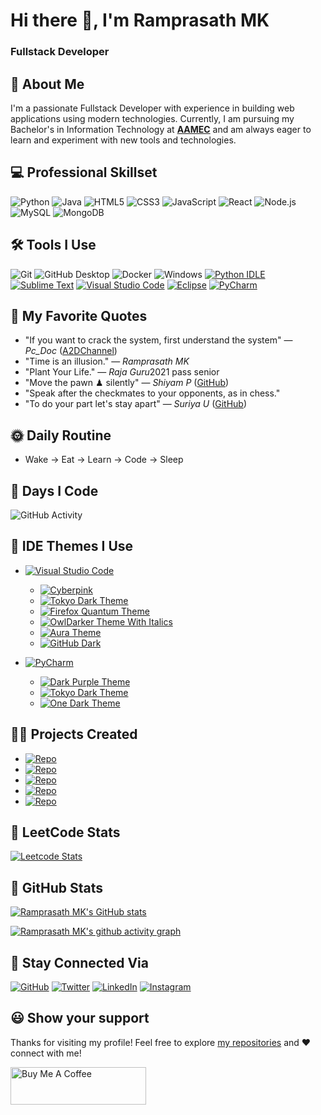 # Hi there 👋, I'm Ramprasath MK

### Fullstack Developer

[aamec]: https://www.aamec.edu.in/

## 🚀 About Me
I'm a passionate Fullstack Developer with experience in building web applications using modern technologies. Currently, I am pursuing my Bachelor's in Information Technology at [**AAMEC**][aamec] and am always eager to learn and experiment with new tools and technologies.

<!-- 
  For more Icons, refer the link: `https://github.com/inttter/md-badges`
 -->


## 💻 Professional Skillset
![Python](https://img.shields.io/badge/-Python-3776AB?logo=python&logoColor=white)
![Java](https://img.shields.io/badge/Java-%23ED8B00?logo=openjdk&logoColor=white)
![HTML5](https://img.shields.io/badge/-HTML5-E34F26?logo=html5&logoColor=white)
![CSS3](https://img.shields.io/badge/-CSS3-1572B6?logo=css3&logoColor=white)
![JavaScript](https://img.shields.io/badge/-JavaScript-F7DF1E?logo=javascript&logoColor=black)
![React](https://img.shields.io/badge/-React-61DAFB?logo=react&logoColor=black)
![Node.js](https://img.shields.io/badge/-Node.js-339933?logo=node.js&logoColor=white)
![MySQL](https://img.shields.io/badge/-MySQL-4479A1?logo=mysql&logoColor=white)
![MongoDB](https://img.shields.io/badge/-MongoDB-47A248?logo=mongodb&logoColor=white)


## 🛠 Tools I Use
![Git](https://img.shields.io/badge/-Git-F05032?logo=git&logoColor=white)
![GitHub Desktop](https://img.shields.io/badge/GitHub_Desktop-F07010?logo=github&logoColor=white)
![Docker](https://img.shields.io/badge/-Docker-2496ED?logo=docker&logoColor=white)
![Windows](https://custom-icon-badges.demolab.com/badge/Windows-0078D6?logo=windows11&logoColor=white)
[![Python IDLE](https://img.shields.io/badge/Python%20IDLE-3776AB?logo=python&logoColor=fff)](#)
[![Sublime Text](https://img.shields.io/badge/Sublime%20Text-%23575757.svg?logo=sublime-text&logoColor=important)](#)
[![Visual Studio Code](https://custom-icon-badges.demolab.com/badge/Visual%20Studio%20Code-0078d7.svg?logo=vsc&logoColor=white)](#)
[![Eclipse](https://img.shields.io/badge/Eclipse-FE7A16.svg?logo=Eclipse&logoColor=white)](#)
[![PyCharm](https://img.shields.io/badge/PyCharm-white?logo=pycharm&logoColor=000)](#)


## 💬 My Favorite Quotes
- "If you want to crack the system, first understand the system" — *Pc_Doc* ([A2DChannel](https://youtube.com/A2DChannel))
- "Time is an illusion." — *Ramprasath MK*
- "Plant Your Life." — *Raja Guru*2021 pass senior
- "Move the pawn ♟ silently" — *Shiyam P* ([GitHub](https://github.com/Shiyam-P))
- "Speak after the checkmates to your opponents, as in chess."
- "To do your part let's stay apart" — *Suriya U* ([GitHub](https://github.com/USuriya))


## 🌞 Daily Routine
- Wake → Eat → Learn → Code → Sleep


## 📅 Days I Code
![GitHub Activity](https://img.shields.io/badge/-Check_my_Activity-181717?logo=github&logoColor=white&link=https://github.com/ramprasathmk)


## 🎨 IDE Themes I Use

- [![Visual Studio Code](https://custom-icon-badges.demolab.com/badge/Visual%20Studio%20Code-0078d7.svg?logo=vsc&logoColor=white)](#)
  - [![Cyberpink](https://img.shields.io/badge/Cyberpink-%23ff69b4?logo=visualstudiocode&logoColor=white)](https://marketplace.visualstudio.com/items?itemName=Cyberpink.cyberpink-theme)
  - [![Tokyo Dark Theme](https://img.shields.io/badge/Tokyo%20Dark%20Theme-%231f1f1f?logo=visualstudiocode&logoColor=white)](https://marketplace.visualstudio.com/items?itemName=enkia.tokyo-night)
  - [![Firefox Quantum Theme](https://img.shields.io/badge/Firefox%20Quantum%20Theme-%23ff7139?logo=mozilla&logoColor=white)](https://marketplace.visualstudio.com/items?itemName=beastdestroyer.firefox-quantum-themes)
  - [![OwlDarker Theme With Italics](https://img.shields.io/badge/OwlDarker%20Theme%20With%20Italics-%23464378?logo=visualstudiocode&logoColor=white)](https://marketplace.visualstudio.com/items?itemName=OwlDarkerTheme.owldarker-theme)
  - [![Aura Theme](https://img.shields.io/badge/Aura%20Theme-%234b0082?logo=visualstudiocode&logoColor=white)](https://marketplace.visualstudio.com/items?itemName=DaltonMenezes.aura-theme)
  - [![GitHub Dark](https://img.shields.io/badge/GitHub%20Dark%20Themes-%23181717?logo=github&logoColor=white)](https://marketplace.visualstudio.com/items?itemName=GitHub.github-vscode-theme)
  
- [![PyCharm](https://img.shields.io/badge/PyCharm-000?logo=pycharm&logoColor=fff)](#)
  - [![Dark Purple Theme](https://img.shields.io/badge/Dark%20Purple%20Theme-%235e005e?logo=jetbrains&logoColor=white)](https://plugins.jetbrains.com/plugin/12100-dark-purple-theme)
  - [![Tokyo Dark Theme](https://img.shields.io/badge/Tokyo%20Dark%20Theme-%231f1f1f?logo=jetbrains&logoColor=white)](https://plugins.jetbrains.com/plugin/24455-tokyo-dark-theme)
  - [![One Dark Theme](https://img.shields.io/badge/One%20Dark%20Theme-%23282828?logo=jetbrains&logoColor=white)](https://plugins.jetbrains.com/plugin/11938-one-dark-theme)


## 👨‍💻 Projects Created
- [![Repo](https://img.shields.io/badge/-Automatic_Attendance_System_for_Face_Recognition-181717?logo=github&logoColor=white)](https://github.com/ramprasathmk/Automatic-Attendance-System-for-Face-Recognition)
- [![Repo](https://img.shields.io/badge/-Soft_Computing_Lab_Exercises-181717?logo=github&logoColor=white)](https://github.com/ramprasathmk/Soft-Computing-Lab-Exercises)
- [![Repo](https://img.shields.io/badge/-Ride_Share-181717?logo=github&logoColor=white)](https://github.com/ramprasathmk/Ride-Share)
- [![Repo](https://img.shields.io/badge/-Simple_Python_Music_Player-181717?logo=github&logoColor=white)](https://github.com/ramprasathmk/Simple-Python-Music-Player)
- [![Repo](https://img.shields.io/badge/-Software_Personnel_Management_System-181717?logo=github&logoColor=white)](https://github.com/ramprasathmk/Software-Personnel-Management-System)


## 🧩 LeetCode Stats
<!-- [![LeetCode](https://img.shields.io/badge/-LeetCode_Profile-FFA116?logo=leetcode&logoColor=white)](https://leetcode.com/u/ramprasathmk/) -->
[![Leetcode Stats](https://leetcard.jacoblin.cool/ramprasathmk?ext=contest&theme=dark)](https://leetcode.com/ramprasathmk)


## 🎲 GitHub Stats
[![Ramprasath MK's GitHub stats](https://github-readme-stats.vercel.app/api?username=ramprasathmk&theme=dark&show_icons=true&&hide=issues,contribs)](#)

[![Ramprasath MK's github activity graph](https://github-readme-activity-graph.vercel.app/graph?username=ramprasathmk&theme=react-dark)](https://github.com/ramprasathmk/github-readme-activity-graph)


## 🤝 Stay Connected Via
[![GitHub](https://img.shields.io/badge/-GitHub-181717?logo=github&logoColor=white)](https://github.com/ramprasathmk)
[![Twitter](https://img.shields.io/badge/-Twitter-1DA1F2?logo=twitter&logoColor=white)](https://x.com/ramprasathmk)
[![LinkedIn](https://img.shields.io/badge/-LinkedIn-0077B5?logo=linkedin&logoColor=white)](https://linkedin.com/in/ramprasathmk053)
[![Instagram](https://img.shields.io/badge/-Instagram-E4405F?logo=instagram&logoColor=white)](https://instagram.com/ramprasathmk_)


## 😃 Show your support

Thanks for visiting my profile! Feel free to explore [my repositories](https://github.com/ramprasathmk?tab=repositories) and ❤️ connect with me!

<a href="https://www.buymeacoffee.com/ramprasathmk" target="_blank"><img src="https://cdn.buymeacoffee.com/buttons/v2/default-red.png" alt="Buy Me A Coffee" height= "60px" width= "217px" ></a>

<!---
ramprasathmk/ramprasathmk is a ✨ special ✨ repository because its `README.md` (this file) appears on your GitHub profile.
You can click the Preview link to take a look at your changes.
--->
